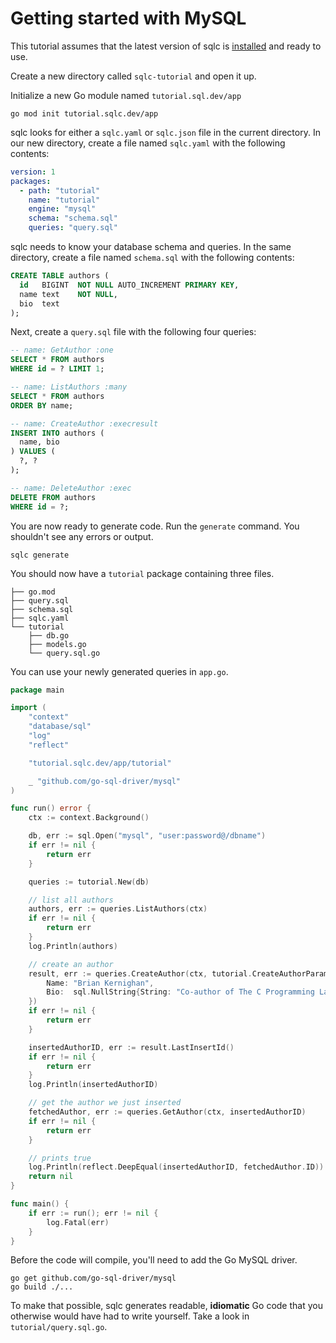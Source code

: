 # Getting started with MySQL

This tutorial assumes that the latest version of sqlc is
[installed](../overview/install.md) and ready to use.

Create a new directory called `sqlc-tutorial` and open it up.

Initialize a new Go module named `tutorial.sql.dev/app`

```shell
go mod init tutorial.sqlc.dev/app
```

sqlc looks for either a `sqlc.yaml` or `sqlc.json` file in the current
directory. In our new directory, create a file named `sqlc.yaml` with the
following contents:

```yaml
version: 1
packages:
  - path: "tutorial"
    name: "tutorial"
    engine: "mysql"
    schema: "schema.sql"
    queries: "query.sql"
```

sqlc needs to know your database schema and queries. In the same directory,
create a file named `schema.sql` with the following contents:

```sql
CREATE TABLE authors (
  id   BIGINT  NOT NULL AUTO_INCREMENT PRIMARY KEY,
  name text    NOT NULL,
  bio  text
);
```

Next, create a `query.sql` file with the following four queries:

```sql
-- name: GetAuthor :one
SELECT * FROM authors
WHERE id = ? LIMIT 1;

-- name: ListAuthors :many
SELECT * FROM authors
ORDER BY name;

-- name: CreateAuthor :execresult
INSERT INTO authors (
  name, bio
) VALUES (
  ?, ?
);

-- name: DeleteAuthor :exec
DELETE FROM authors
WHERE id = ?;
```

You are now ready to generate code. Run the `generate` command. You shouldn't see any errors or output.

```shell
sqlc generate
```

You should now have a `tutorial` package containing three files.

```
├── go.mod
├── query.sql
├── schema.sql
├── sqlc.yaml
└── tutorial
    ├── db.go
    ├── models.go
    └── query.sql.go
```

You can use your newly generated queries in `app.go`.

```go
package main

import (
	"context"
	"database/sql"
	"log"
	"reflect"

	"tutorial.sqlc.dev/app/tutorial"

	_ "github.com/go-sql-driver/mysql"
)

func run() error {
	ctx := context.Background()

	db, err := sql.Open("mysql", "user:password@/dbname")
	if err != nil {
		return err
	}

	queries := tutorial.New(db)

	// list all authors
	authors, err := queries.ListAuthors(ctx)
	if err != nil {
		return err
	}
	log.Println(authors)

	// create an author
	result, err := queries.CreateAuthor(ctx, tutorial.CreateAuthorParams{
		Name: "Brian Kernighan",
		Bio:  sql.NullString{String: "Co-author of The C Programming Language and The Go Programming Language", Valid: true},
	})
	if err != nil {
		return err
	}

	insertedAuthorID, err := result.LastInsertId()
	if err != nil {
		return err
	}
	log.Println(insertedAuthorID)

	// get the author we just inserted
	fetchedAuthor, err := queries.GetAuthor(ctx, insertedAuthorID)
	if err != nil {
		return err
	}

	// prints true
	log.Println(reflect.DeepEqual(insertedAuthorID, fetchedAuthor.ID))
	return nil
}

func main() {
	if err := run(); err != nil {
		log.Fatal(err)
	}
}
```

Before the code will compile, you'll need to add the Go MySQL driver.

```
go get github.com/go-sql-driver/mysql
go build ./...
```

To make that possible, sqlc generates readable, **idiomatic** Go code that you
otherwise would have had to write yourself. Take a look in `tutorial/query.sql.go`.
